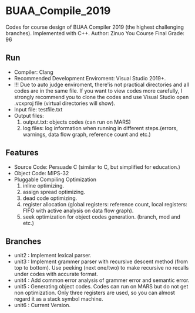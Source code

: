 # BUAA_Compile_2019
Codes for course design of BUAA Compiler 2019 (the highest challenging branches). Implemented with C++.
Author: Zinuo You
Course Final Grade: 96

## Run
- Compiler: Clang
- Recommended Development Enviroment: Visual Studio 2019+.
- !!! Due to auto judge enviroment, there'is not practical directories and all codes are in the same file. If you want to view codes more carefully, I strongly recommend you to clone the codes and use Visual Studio open .vcxproj file (virtual directories will show).
- Input file: testfile.txt
- Output files: 
  1. output.txt: objects codes (can run on MARS)
  2. log files: log information when running in different steps.(errors, warnings, data flow graph, reference count and etc.)

## Features
- Source Code: Persuade C (similar to C, but simplified for education.)
- Object Code: MIPS-32
- Pluggable Compiling Optimization
  1. inline optimizing.
  2. assign spread optimizing.
  3. dead code optimizing.
  4. register allocation (global registers: reference count, local registers: FIFO with active analysis on data flow graph).
  5. seek optimization for object codes generation. (branch, mod and etc.)

## Branches
- unit2 : Implement lexical parser.
- unit3 : Implement grammer parser with recursive descent method (from top to bottom). Use peeking (next one/two) to make recursive no recalls under codes with accurate format.
- unit4 : Add common error analysis of grammer error and semantic error.
- unit5 : Generating object codes. Codes can run on MARS but do not get non optimization. Only three registers are used, so you can almost regard it as a stack symbol machine.
- unit6 : Current Version.
